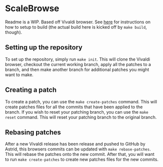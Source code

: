 # ScaleBrowse

Readme is a WIP. Based off Vivaldi browser. See [here](https://chromium.googlesource.com/chromium/src/+/main/docs/windows_build_instructions.md) for instructions on how to setup to build (the actual build here is kicked off by `make build`, though).

## Setting up the repository

To set up the repository, simply run `make init`. This will clone the Vivaldi browser, checkout the current working branch, apply all the patches to a branch, and then make another branch for additional patches you might want to make.

## Creating a patch

To create a patch, you can use the `make create-patches` command. This will create patches files for all the commits that have been applied to the branch. If you wish to reset your patching branch, you can use the `make reset` command. This will reset your patching branch to the original branch.

## Rebasing patches

After a new Vivaldi release has been release and pushed to GitHub by Astrid, this browsers commits can be updated with `make rebase-patches`. This will rebase the patches onto the new commit. After that, you will want to run `make create-patches` to create new patches files for the new commits.
